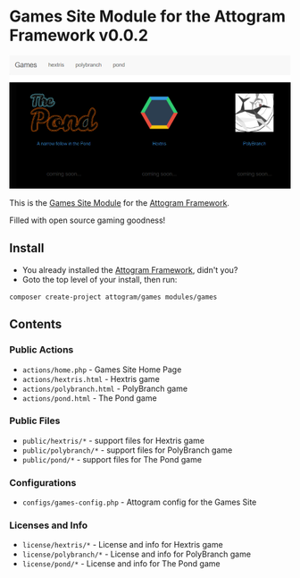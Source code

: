 # Games Site Module for the Attogram Framework v0.0.2

![Games Site Module Homepage](https://raw.githubusercontent.com/attogram/attogram-docs/master/games/games-intro.png)

This is the [Games Site Module](https://github.com/attogram/games)
for the [Attogram Framework](https://github.com/attogram/attogram).

Filled with open source gaming goodness!

## Install

* You already installed the
  [Attogram Framework](https://github.com/attogram/attogram), didn't you?
* Goto the top level of your install, then run:

```
composer create-project attogram/games modules/games
```

## Contents

### Public Actions

* `actions/home.php` - Games Site Home Page
* `actions/hextris.html` - Hextris game
* `actions/polybranch.html` - PolyBranch game
* `actions/pond.html` - The Pond game

### Public Files

* `public/hextris/*` - support files for Hextris game
* `public/polybranch/*` - support files for PolyBranch game
* `public/pond/*` - support files for The Pond game

### Configurations

* `configs/games-config.php` - Attogram config for the Games Site

### Licenses and Info

* `license/hextris/*` - License and info for Hextris game
* `license/polybranch/*` - License and info for PolyBranch game
* `license/pond/*` - License and info for The Pond game
